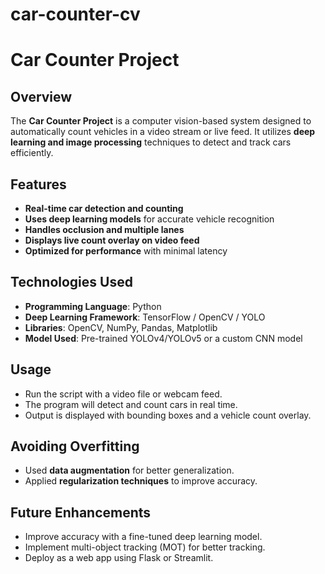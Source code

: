 # car-counter-cv
# Car Counter Project

## Overview
The **Car Counter Project** is a computer vision-based system designed to automatically count vehicles in a video stream or live feed. It utilizes **deep learning and image processing** techniques to detect and track cars efficiently.

## Features
- **Real-time car detection and counting**
- **Uses deep learning models** for accurate vehicle recognition
- **Handles occlusion and multiple lanes**
- **Displays live count overlay on video feed**
- **Optimized for performance** with minimal latency

## Technologies Used
- **Programming Language**: Python
- **Deep Learning Framework**: TensorFlow / OpenCV / YOLO
- **Libraries**: OpenCV, NumPy, Pandas, Matplotlib
- **Model Used**: Pre-trained YOLOv4/YOLOv5 or a custom CNN model

## Usage
- Run the script with a video file or webcam feed.
- The program will detect and count cars in real time.
- Output is displayed with bounding boxes and a vehicle count overlay.

## Avoiding Overfitting
- Used **data augmentation** for better generalization.
- Applied **regularization techniques** to improve accuracy.

## Future Enhancements
- Improve accuracy with a fine-tuned deep learning model.
- Implement multi-object tracking (MOT) for better tracking.
- Deploy as a web app using Flask or Streamlit.




